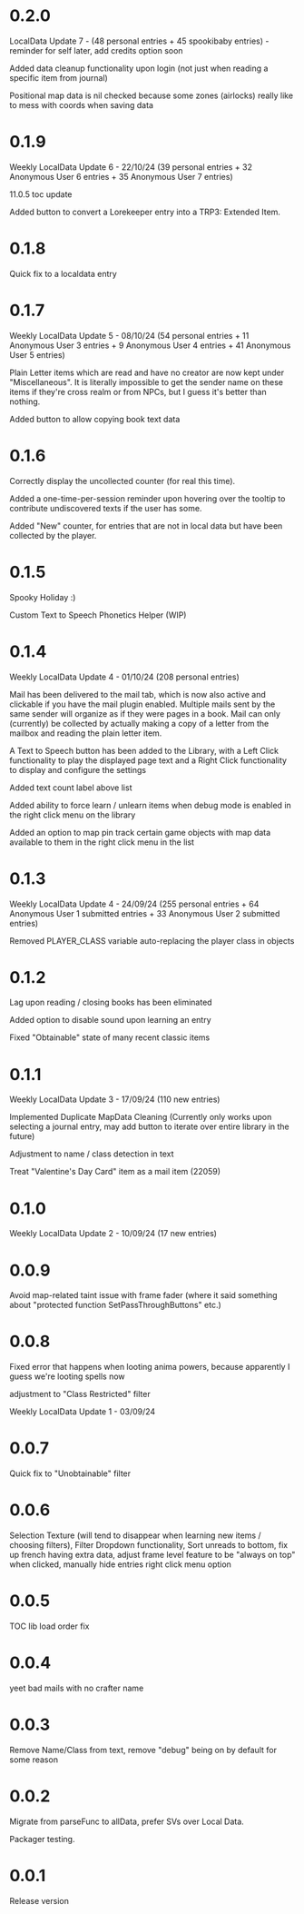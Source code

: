 # 0.2.0

LocalData Update 7 - (48 personal entries + 45 spookibaby entries) - reminder for self later, add credits option soon

Added data cleanup functionality upon login (not just when reading a specific item from journal)

Positional map data is nil checked because some zones (airlocks) really like to mess with coords when saving data

# 0.1.9

Weekly LocalData Update 6 - 22/10/24 (39 personal entries + 32 Anonymous User 6 entries + 35 Anonymous User 7 entries)

11.0.5 toc update

Added button to convert a Lorekeeper entry into a TRP3: Extended Item.

# 0.1.8

Quick fix to a localdata entry

# 0.1.7

Weekly LocalData Update 5 - 08/10/24 (54 personal entries + 11 Anonymous User 3 entries + 9 Anonymous User 4 entries + 41 Anonymous User 5 entries)

Plain Letter items which are read and have no creator are now kept under "Miscellaneous". It is literally impossible to get the sender name on these items if they're cross realm or from NPCs, but I guess it's better than nothing.

Added button to allow copying book text data

# 0.1.6

Correctly display the uncollected counter (for real this time).

Added a one-time-per-session reminder upon hovering over the tooltip to contribute undiscovered texts if the user has some.

Added "New" counter, for entries that are not in local data but have been collected by the player.

# 0.1.5

Spooky Holiday :)

Custom Text to Speech Phonetics Helper (WIP)

# 0.1.4

Weekly LocalData Update 4 - 01/10/24 (208 personal entries)

Mail has been delivered to the mail tab, which is now also active and clickable if you have the mail plugin enabled. Multiple mails sent by the same sender will organize as if they were pages in a book. Mail can only (currently) be collected by actually making a copy of a letter from the mailbox and reading the plain letter item.

A Text to Speech button has been added to the Library, with a Left Click functionality to play the displayed page text and a Right Click functionality to display and configure the settings

Added text count label above list

Added ability to force learn / unlearn items when debug mode is enabled in the right click menu on the library

Added an option to map pin track certain game objects with map data available to them in the right click menu in the list

# 0.1.3

Weekly LocalData Update 4 - 24/09/24 (255 personal entries + 64 Anonymous User 1 submitted entries + 33 Anonymous User 2 submitted entries)

Removed PLAYER_CLASS variable auto-replacing the player class in objects

# 0.1.2

Lag upon reading / closing books has been eliminated

Added option to disable sound upon learning an entry

Fixed "Obtainable" state of many recent classic items

# 0.1.1

Weekly LocalData Update 3 - 17/09/24 (110 new entries)

Implemented Duplicate MapData Cleaning (Currently only works upon selecting a journal entry, may add button to iterate over entire library in the future)

Adjustment to name / class detection in text

Treat "Valentine's Day Card" item as a mail item (22059)

# 0.1.0

Weekly LocalData Update 2 - 10/09/24 (17 new entries)

# 0.0.9

Avoid map-related taint issue with frame fader (where it said something about "protected function SetPassThroughButtons" etc.)

# 0.0.8

Fixed error that happens when looting anima powers, because apparently I guess we're looting spells now

adjustment to "Class Restricted" filter

Weekly LocalData Update 1 - 03/09/24

# 0.0.7

Quick fix to "Unobtainable" filter

# 0.0.6

Selection Texture (will tend to disappear when learning new items / choosing filters), Filter Dropdown functionality, Sort unreads to bottom, fix up french having extra data, adjust frame level feature to be "always on top" when clicked, manually hide entries right click menu option

# 0.0.5

TOC lib load order fix

# 0.0.4

yeet bad mails with no crafter name

# 0.0.3

Remove Name/Class from text, remove "debug" being on by default for some reason

# 0.0.2

Migrate from parseFunc to allData, prefer SVs over Local Data.

Packager testing.

# 0.0.1

Release version